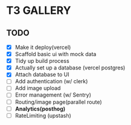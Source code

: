 # T3 GALLERY

## TODO

* [X] Make it deploy(vercel)
* [X] Scaffold basic ui with mock data
* [X] Tidy up build process
* [X] Actually set up a database (vercel postgres)
* [X] Attach database to UI
* [ ] Add authentication (w/ clerk)
* [ ] Add image upload
* [ ] Error management (w/ Sentry)
* [ ] Routing/image page(parallel route)
* [ ] **Analytics(posthog)**
* [ ] RateLimiting (upstash)
